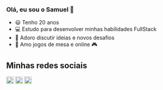 ### Olá, eu sou o Samuel 👋

- :smiley: Tenho 20 anos
- :computer: Estudo para desenvolver minhas habilidades FullStack
- :paperclip: Adoro discutir ideias e novos desafios
- :game_die: Amo jogos de mesa e online :video_game:


## Minhas redes sociais
<p>

<a href="https://linkedin.com/in/samuel-firmino" target="blank"><img align="center" src="https://cdn.jsdelivr.net/npm/simple-icons@3.0.1/icons/linkedin.svg" alt="guihdev" height="20" width="20" /></a>
<a href="https://www.youtube.com/channel/UCyo73TBnks2nqy-0wACNVMQ" target="blank"><img align="center" src="https://cdn.jsdelivr.net/npm/simple-icons@v3/icons/youtube.svg" alt="guihdev" height="20" width="20" /></a>
<a href="https://twitch.tv/samfir31" target="blank"><img align="center" src="https://cdn.jsdelivr.net/npm/simple-icons@3.0.1/icons/twitch.svg" alt="gitlherme" height="20" width="20" /></a>
</p>

